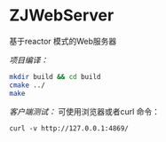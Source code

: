 # ZJWebServer
基于reactor 模式的Web服务器

*项目编译：*
```bash
mkdir build && cd build
cmake ../
make
```

*客户端测试：*
可使用浏览器或者curl 命令：
```
curl -v http://127.0.0.1:4869/
```
